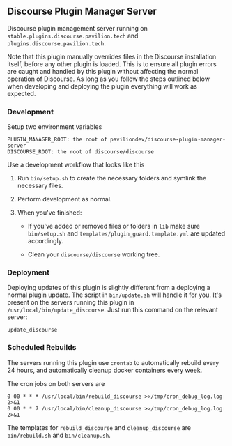 ## Discourse Plugin Manager Server

Discourse plugin management server running on ``stable.plugins.discourse.pavilion.tech`` and ``plugins.discourse.pavilion.tech``.

Note that this plugin manually overrides files in the Discourse installation itself, before any other plugin is loaded. This is to ensure all plugin errors are caught and handled by this plugin without affecting the normal operation of Discourse. As long as you follow the steps outlined below when developing and deploying the plugin everything will work as expected.

### Development

Setup two environment variables

```
PLUGIN_MANAGER_ROOT: the root of paviliondev/discourse-plugin-manager-server
DISCOURSE_ROOT: the root of discourse/discourse
```

Use a development workflow that looks like this

1. Run ``bin/setup.sh`` to create the necessary folders and symlink the necessary files.

2. Perform development as normal.

3. When you've finished:

   - If you've added or removed files or folders in ``lib`` make sure ``bin/setup.sh`` and ``templates/plugin_guard.template.yml`` are updated accordingly.

   - Clean your ``discourse/discourse`` working tree.

### Deployment

Deploying updates of this plugin is slightly different from a deploying a normal plugin update. The script in ``bin/update.sh`` will handle it for you. It's present on the servers running this plugin in ``/usr/local/bin/update_discourse``. Just run this command on the relevant server:

```
update_discourse
```

### Scheduled Rebuilds

The servers running this plugin use ``crontab`` to automatically rebuild every 24 hours, and automatically cleanup docker containers every week. 

The cron jobs on both servers are

```
0 00 * * * /usr/local/bin/rebuild_discourse >>/tmp/cron_debug_log.log 2>&1
0 00 * * 7 /usr/local/bin/cleanup_discourse >>/tmp/cron_debug_log.log 2>&1
```

The templates for ``rebuild_discourse`` and ``cleanup_discourse`` are ``bin/rebuild.sh`` and ``bin/cleanup.sh``.

